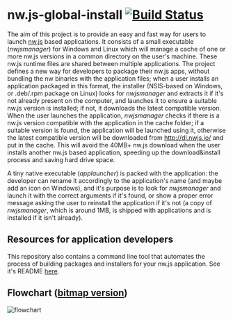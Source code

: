 # nw.js-global-install [![Build Status](https://travis-ci.org/gianluca-nitti/nw.js-global-install.svg?branch=master)](https://travis-ci.org/gianluca-nitti/nw.js-global-install)
The aim of this project is to provide an easy and fast way for users to launch [nw.js](https://github.com/nwjs/nw.js) based applications.
It consists of a small executable (*nwjsmanager*) for Windows and Linux which will manage a cache of one or more nw.js versions in a common directory on the user's machine. These nw.js runtime files are shared between multiple applications.
The project defines a new way for developers to package their nw.js apps, without bundling the nw binaries with the application files; when a user installs an application packaged in this format, the installer (NSIS-based on Windows, or .deb/.rpm package on Linux) looks for *nwjsmanager* and extracts it if it's not already present on the computer, and launches it to ensure a suitable nw.js version is installed; if not, it downloads the latest compatible version. When the user launches the application, *nwjsmanager* checks if there is a nw.js version compatible with the application in the cache folder; if a suitable version is found, the application will be launched using it, otherwise the latest compatible version will be downloaded from http://dl.nwjs.io/ and put in the cache. This will avoid the 40MB+ nw.js download when the user installs another nw.js based application, speeding up the download&install process and saving hard drive space.

A tiny native executable (*applauncher*) is packed with the application: the developer can rename it accordingly to the application's name (and maybe add an icon on Windows), and it's purpose is to look for *nwjsmanager* and launch it with the correct arguments if it's found, or show a proper error message asking the user to reinstall the application if it's not (a copy of *nwjsmanager*, which is around 1MB, is shipped with applications and is installed if it isn't already).

## Resources for application developers
This repository also contains a command line tool that automates the process of building packages and installers for your nw.js application. See it's README [here](https://github.com/gianluca-nitti/nw.js-global-install/blob/master/cli/README.md).

## Flowchart ([bitmap version](http://i.imgur.com/9yT4De1.png?1))
![flowchart](https://cdn.rawgit.com/gianluca-nitti/nw.js-global-install/master/Flowchart.svg)
